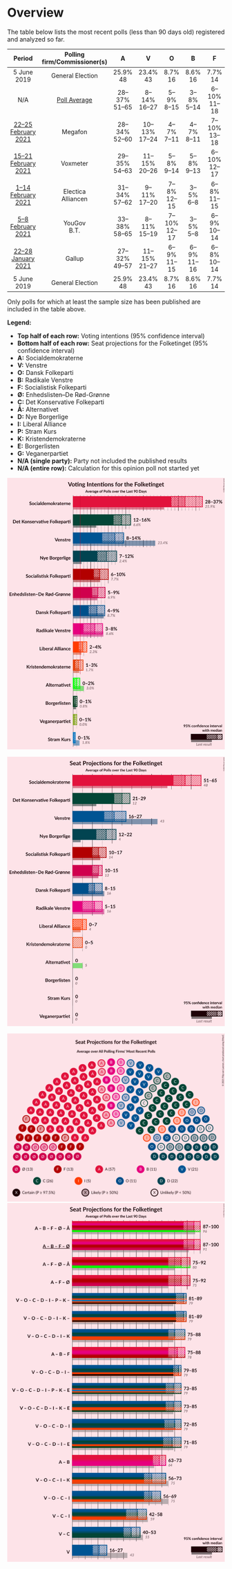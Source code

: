 # Overview

The table below lists the most recent polls (less than 90 days old) registered and analyzed so far.

| Period     | Polling firm/Commissioner(s) | A | V | O | B | F | Ø | C | Å | D | I | P | K | E | G |
|:----------:|:----------------------------:|:--:|:--:|:--:|:--:|:--:|:--:|:--:|:--:|:--:|:--:|:--:|:--:|:--:|:--:|
| 5 June 2019 | General Election | 25.9% <br> 48 | 23.4% <br> 43 | 8.7% <br> 16 | 8.6% <br> 16 | 7.7% <br> 14 | 6.9% <br> 13 | 6.6% <br> 12 | 3.0% <br> 5 | 2.4% <br> 4 | 2.3% <br> 4 | 1.8% <br> 0 | 1.7% <br> 0 | 0.8% <br> 0 | 0.0% <br> 0 |
| N/A | [Poll Average](average.html) | 28–37% <br> 51–65 | 8–14% <br> 16–27 | 5–9% <br> 8–15 | 3–8% <br> 5–14 | 6–10% <br> 11–18 | 6–9% <br> 10–17 | 12–17% <br> 21–30 | 0–2% <br> 0 | 7–12% <br> 12–21 | 2–4% <br> 0–7 | 0–1% <br> 0 | 1–3% <br> 0–5 | 0–1% <br> 0 | 0–1% <br> 0 |
| [22–25 February 2021](2021-02-25-Megafon.html) | Megafon | 28–34% <br> 52–60 | 10–13% <br> 17–24 | 4–7% <br> 7–11 | 4–7% <br> 8–11 | 7–10% <br> 13–18 | 5–8% <br> 10–13 | 14–18% <br> 26–32 | 0–1% <br> 0 | 8–12% <br> 15–21 | 2–4% <br> 4–8 | N/A <br> N/A | 1–2% <br> 0–4 | N/A <br> N/A | 0–1% <br> 0 |
| [15–21 February 2021](2021-02-21-Voxmeter.html) | Voxmeter | 29–35% <br> 54–63 | 11–15% <br> 20–26 | 5–8% <br> 9–14 | 5–8% <br> 9–13 | 6–10% <br> 12–17 | 6–10% <br> 11–18 | 11–15% <br> 21–27 | 0–1% <br> 0 | 6–10% <br> 12–17 | 2–4% <br> 0–6 | N/A <br> N/A | 1–3% <br> 0–5 | N/A <br> N/A | 0–1% <br> 0 |
| [1–14 February 2021](2021-02-14-Electica.html) | Electica <br> Alliancen | 31–34% <br> 57–62 | 9–11% <br> 17–20 | 7–8% <br> 12–15 | 3–5% <br> 6–8 | 6–8% <br> 11–15 | 7–9% <br> 12–16 | 12–14% <br> 21–25 | 1% <br> 0 | 10–12% <br> 18–22 | 2–3% <br> 4–6 | N/A <br> N/A | 1–2% <br> 0 | N/A <br> N/A | 1% <br> 0 |
| [5–8 February 2021](2021-02-08-YouGov.html) | YouGov <br> B.T. | 33–38% <br> 58–65 | 8–11% <br> 15–19 | 7–10% <br> 12–17 | 3–5% <br> 5–8 | 6–9% <br> 10–14 | 6–9% <br> 10–16 | 13–17% <br> 23–32 | 0–1% <br> 0 | 9–13% <br> 16–22 | 1–3% <br> 0–5 | N/A <br> N/A | 1–2% <br> 0 | N/A <br> N/A | 0–1% <br> 0 |
| [22–28 January 2021](2021-01-28-Gallup.html) | Gallup | 27–32% <br> 49–57 | 11–15% <br> 21–27 | 6–9% <br> 11–15 | 6–9% <br> 11–16 | 6–8% <br> 10–14 | 5–8% <br> 10–13 | 12–15% <br> 22–27 | 1–2% <br> 0 | 7–10% <br> 13–18 | 2–4% <br> 4–7 | 0–1% <br> 0 | 2–3% <br> 0–5 | 0–1% <br> 0 | N/A <br> N/A |
| 5 June 2019 | General Election | 25.9% <br> 48 | 23.4% <br> 43 | 8.7% <br> 16 | 8.6% <br> 16 | 7.7% <br> 14 | 6.9% <br> 13 | 6.6% <br> 12 | 3.0% <br> 5 | 2.4% <br> 4 | 2.3% <br> 4 | 1.8% <br> 0 | 1.7% <br> 0 | 0.8% <br> 0 | 0.0% <br> 0 |

Only polls for which at least the sample size has been published are included in the table above.

**Legend:**
+ **Top half of each row:** Voting intentions (95% confidence interval)
+ **Bottom half of each row:** Seat projections for the Folketinget (95% confidence interval)
+ **A:** Socialdemokraterne
+ **V:** Venstre
+ **O:** Dansk Folkeparti
+ **B:** Radikale Venstre
+ **F:** Socialistisk Folkeparti
+ **Ø:** Enhedslisten–De Rød-Grønne
+ **C:** Det Konservative Folkeparti
+ **Å:** Alternativet
+ **D:** Nye Borgerlige
+ **I:** Liberal Alliance
+ **P:** Stram Kurs
+ **K:** Kristendemokraterne
+ **E:** Borgerlisten
+ **G:** Veganerpartiet
+ **N/A (single party):** Party not included the published results
+ **N/A (entire row):** Calculation for this opinion poll not started yet


![Graph with voting intentions not yet produced](average.png "Voting Intentions")

![Graph with seats not yet produced](average-seats.png "Seats")

![Graph with seating plan not yet produced](average-seating-plan.png "Seating Plan")
![Graph with coalitions seats not yet produced](average-coalitions-seats.png "Coalitions Seats")

